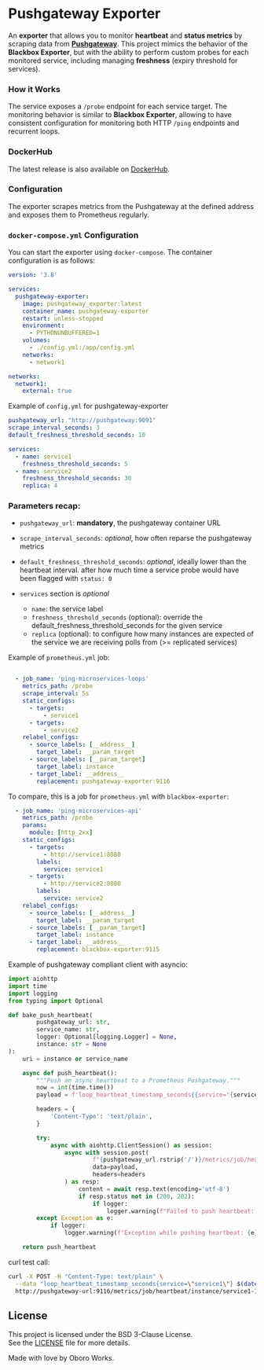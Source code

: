 # Pushgateway Exporter

An **exporter** that allows you to monitor **heartbeat** and **status metrics** by scraping data from **[Pushgateway](https://github.com/prometheus/pushgateway)**. 
This project mimics the behavior of the **Blackbox Exporter**, but with the ability to perform custom probes for each monitored service, 
including managing **freshness** (expiry threshold for services).

### How it Works

The service exposes a `/probe` endpoint for each service target. The monitoring behavior is similar to **Blackbox Exporter**, allowing
to have consistent configuration for monitoring both HTTP `/ping` endpoints and recurrent loops.


### DockerHub

The latest release is also available on [DockerHub](https://hub.docker.com/r/oboroworks/pushgateway-exporter/tags).

### Configuration

The exporter scrapes metrics from the Pushgateway at the defined address and exposes them to Prometheus regularly.

### `docker-compose.yml` Configuration

You can start the exporter using `docker-compose`. The container configuration is as follows:

```yaml
version: '3.8'

services:
  pushgateway-exporter:
    image: pushgateway_exporter:latest
    container_name: pushgateway-exporter
    restart: unless-stopped
    environment:
      - PYTHONUNBUFFERED=1
    volumes:
      - ./config.yml:/app/config.yml
    networks:
      - network1

networks:
  network1:
    external: true
```

Example of `config.yml` for pushgateway-exporter

```yaml
pushgateway_url: "http://pushgateway:9091"
scrape_interval_seconds: 3
default_freshness_threshold_seconds: 10

services:
  - name: service1
    freshness_threshold_seconds: 5
  - name: service2
    freshness_threshold_seconds: 30
    replica: 4
```

### Parameters recap:
- `pushgateway_url`: **mandatory**, the pushgateway container URL
- `scrape_interval_seconds`: *optional*, how often reparse the pushgateway metrics
- `default_freshness_threshold_seconds`: *optional*, ideally lower than the heartbeat interval. after how much time a service probe would have been flagged with `status: 0`

- `services` section is *optional*
    - `name`: the service label
    - `freshness_threshold_seconds` (optional): override the default_freshness_threshold_seconds for the given service
    - `replica` (optional): to configure how many instances are expected of the service we are receiving polls from (>= replicated services)
  

Example of `prometheus.yml` job:

```yaml

  - job_name: 'ping-microservices-loops'
    metrics_path: /probe
    scrape_interval: 5s
    static_configs:
      - targets:
          - service1
      - targets:
          - service2
    relabel_configs:
      - source_labels: [__address__]
        target_label: __param_target
      - source_labels: [__param_target]
        target_label: instance
      - target_label: __address__
        replacement: pushgateway-exporter:9116

```

To compare, this is a job for `prometheus.yml` with `blackbox-exporter`:

```yaml
  - job_name: 'ping-microservices-api'
    metrics_path: /probe
    params:
      module: [http_2xx]
    static_configs:
      - targets:
          - http://service1:8080
        labels:
          service: service1
      - targets:
          - http://service2:8080
        labels:
          service: service2
    relabel_configs:
      - source_labels: [__address__]
        target_label: __param_target
      - source_labels: [__param_target]
        target_label: instance
      - target_label: __address__
        replacement: blackbox-exporter:9115
```

Example of pushgateway compliant client with asyncio:

```python
import aiohttp
import time
import logging
from typing import Optional

def bake_push_heartbeat(
        pushgateway_url: str,
        service_name: str,
        logger: Optional[logging.Logger] = None,
        instance: str = None
):
    uri = instance or service_name

    async def push_heartbeat():
        """Push an async heartbeat to a Prometheus Pushgateway."""
        now = int(time.time())
        payload = f'loop_heartbeat_timestamp_seconds{{service="{service_name}"}} {now}\n'

        headers = {
            'Content-Type': 'text/plain',
        }

        try:
            async with aiohttp.ClientSession() as session:
                async with session.post(
                        f"{pushgateway_url.rstrip('/')}/metrics/job/heartbeat/instance/{uri}",
                        data=payload,
                        headers=headers
                ) as resp:
                    content = await resp.text(encoding='utf-8')
                    if resp.status not in (200, 202):
                        if logger:
                            logger.warning(f"Failed to push heartbeat: status={resp.status}, response='{content.strip()}'")
        except Exception as e:
            if logger:
                logger.warning(f"Exception while pushing heartbeat: {e}")

    return push_heartbeat


```

curl test call:

```bash
curl -X POST -H "Content-Type: text/plain" \
  --data "loop_heartbeat_timestamp_seconds{service=\"service1\"} $(date +%s)" \
  http://pushgateway-url:9116/metrics/job/heartbeat/instance/service1-1

```

## License

This project is licensed under the BSD 3-Clause License.  
See the [LICENSE](LICENSE.txt) file for more details.

Made with love by Oboro Works.